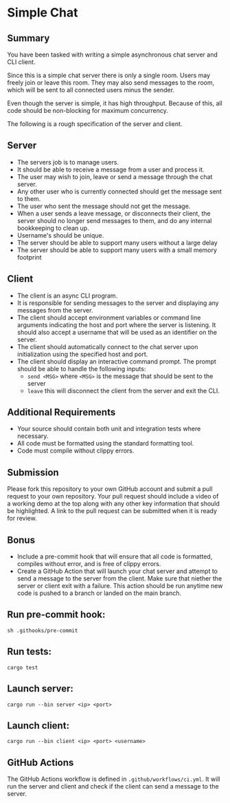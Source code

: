 # Simple Chat

## Summary

You have been tasked with writing a simple asynchronous chat server and CLI
client.

Since this is a simple chat server there is only a single room. Users may
freely join or leave this room. They may also send messages to the room, which
will be sent to all connected users minus the sender.

Even though the server is simple, it has high throughput. Because of this, all
code should be non-blocking for maximum concurrency.

The following is a rough specification of the server and client.

## Server

* The servers job is to manage users.
* It should be able to receive a message from a user and process it.
* The user may wish to join, leave or send a message through the chat server.
* Any other user who is currently connected should get the message sent to
them.
* The user who sent the message should not get the message.
* When a user sends a leave message, or disconnects their client, the server
should no longer send messages to them, and do any internal bookkeeping to 
clean up.
* Username's should be unique.
* The server should be able to support many users without a large delay
* The server should be able to support many users with a small memory footprint


## Client

* The client is an async CLI program.
* It is responsible for sending messages to the server and displaying any
messages from the server.
* The client should accept environment variables or command line arguments
indicating the host and port where the server is listening. It should also
accept a username that will be used as an identifier on the server.
* The client should automatically connect to the chat server upon 
initialization using the specified host and port.
* The client should display an interactive command prompt. The prompt should 
be able to handle the following inputs:
    * `send <MSG>`  where `<MSG>`  is the message that should be sent to the 
    server
    * `leave` this will disconnect the client from the server and exit the CLI.


## Additional Requirements

* Your source should contain both unit and integration tests where necessary.
* All code must be formatted using the standard formatting tool.
* Code must compile without clippy errors.

## Submission

Please fork this repository to your own GitHub account and submit a pull
request to your own repository. Your pull request should include a
video of a working demo at the top along with any other key information
that should be highlighted. A link to the pull request can be submitted when
it is ready for review.

## Bonus

* Include a pre-commit hook that will ensure that all code is formatted, compiles
without error, and is free of clippy errors.
* Create a GitHub Action that will launch your chat server and attempt to 
send a message to the server from the client. Make sure that niether the server
or client exit with a failure. This action should be run anytime new code
is pushed to a branch or landed on the main branch.

## Run pre-commit hook:
```
sh .githooks/pre-commit
```

## Run tests:
```
cargo test
```

## Launch server:
```
cargo run --bin server <ip> <port>
```

## Launch client:
```
cargo run --bin client <ip> <port> <username>
```

## GitHub Actions

The GitHub Actions workflow is defined in `.github/workflows/ci.yml`. It will run the server and client and check if the client can send a message to the server.
